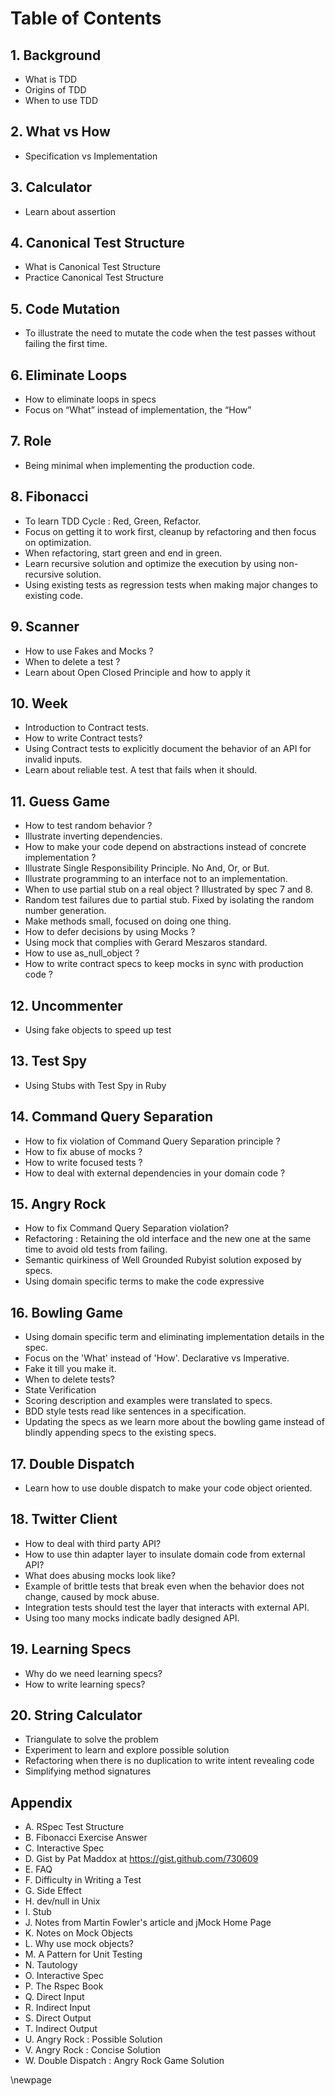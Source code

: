 # Table of Contents #

## 1. Background ##

- What is TDD
- Origins of TDD
- When to use TDD

## 2. What vs How ##

- Specification vs Implementation

## 3. Calculator ##
- Learn about assertion

## 4. Canonical Test Structure ##
- What is Canonical Test Structure
- Practice Canonical Test Structure 

## 5. Code Mutation ##
- To illustrate the need to mutate the code when the test passes without failing the first time.

## 6. Eliminate Loops ##
- How to eliminate loops in specs
- Focus on “What” instead of implementation, the “How”

## 7. Role ##
- Being minimal when implementing the production code.

## 8. Fibonacci ##
- To learn TDD Cycle : Red, Green, Refactor.
- Focus on getting it to work first, cleanup by refactoring and then focus on optimization.
- When refactoring, start green and end in green.
- Learn recursive solution and optimize the execution by using non-recursive solution.
- Using existing tests as regression tests when making major changes to existing code.

## 9. Scanner ##
- How to use Fakes and Mocks ?
- When to delete a test ?
- Learn about Open Closed Principle and how to apply it 

## 10. Week ##
- Introduction to Contract tests. 
- How to write Contract tests? 
- Using Contract tests to explicitly document the behavior of an API for invalid inputs.
- Learn about reliable test. A test that fails when it should.

## 11. Guess Game ##
- How to test random behavior ?
- Illustrate inverting dependencies.
- How to make your code depend on abstractions instead of concrete implementation ?
- Illustrate Single Responsibility Principle. No And, Or, or But.
- Illustrate programming to an interface not to an implementation.
- When to use partial stub on a real object ? Illustrated by spec 7 and 8.
- Random test failures due to partial stub. Fixed by isolating the random number generation.
- Make methods small, focused on doing one thing.
- How to defer decisions by using Mocks ?
- Using mock that complies with Gerard Meszaros standard.
- How to use as_null_object ?
- How to write contract specs to keep mocks in sync with production code ?

## 12. Uncommenter ##
- Using fake objects to speed up test

## 13. Test Spy ##
- Using Stubs with Test Spy in Ruby

## 14. Command Query Separation ##
- How to fix violation of Command Query Separation principle  ?
- How to fix abuse of mocks ?
- How to write focused tests ? 
- How to deal with external dependencies in your domain code ?

## 15. Angry Rock ##
- How to fix Command Query Separation violation?
- Refactoring : Retaining the old interface and the new one at the same time to avoid old tests from failing.
- Semantic quirkiness of Well Grounded Rubyist solution exposed by specs.
- Using domain specific terms to make the code expressive

## 16. Bowling Game ##
- Using domain specific term and eliminating implementation details in the spec.
- Focus on the 'What' instead of 'How'. Declarative vs Imperative.
- Fake it till you make it.
- When to delete tests?
- State Verification
- Scoring description and examples were translated to specs.
- BDD style tests read like sentences in a specification. 
- Updating the specs as we learn more about the bowling game instead of blindly appending specs to the existing specs.

## 17. Double Dispatch ##
- Learn how to use double dispatch to make your code object oriented.

## 18. Twitter Client ##
- How to deal with third party API?
- How to use thin adapter layer to insulate domain code from external API?
- What does abusing mocks look like?
- Example of brittle tests that break even when the behavior does not change, caused by mock abuse.
- Integration tests should test the layer that interacts with external API.
- Using too many mocks indicate badly designed API. 

## 19. Learning Specs ##
- Why do we need learning specs?
- How to write learning specs?

## 20. String Calculator ##
- Triangulate to solve the problem
- Experiment to learn and explore possible solution
- Refactoring when there is no duplication to write intent revealing code
- Simplifying method signatures

## Appendix ##
* A. RSpec Test Structure 
* B. Fibonacci Exercise Answer
* C. Interactive Spec
* D. Gist by Pat Maddox at https://gist.github.com/730609
* E. FAQ
* F. Difficulty in Writing a Test
* G. Side Effect
* H. dev/null in Unix 
* I. Stub
* J. Notes from Martin Fowler's article and jMock Home Page
* K. Notes on Mock Objects
* L. Why use mock objects?
* M. A Pattern for Unit Testing
* N. Tautology
* O. Interactive Spec
* P. The Rspec Book
* Q. Direct Input
* R. Indirect Input
* S. Direct Output
* T. Indirect Output
* U. Angry Rock : Possible Solution
* V. Angry Rock : Concise Solution
* W. Double Dispatch : Angry Rock Game Solution

\newpage
